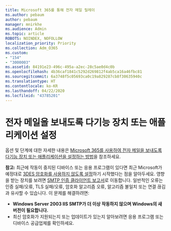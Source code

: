 ```yaml
---
title: Microsoft 365를 통해 전자 메일 릴레이
ms.author: pebaum
author: pebaum
manager: mnirkhe
ms.audience: Admin
ms.topic: article
ROBOTS: NOINDEX, NOFOLLOW
localization_priority: Priority
ms.collection: Adm_O365
ms.custom:
- "154"
- "3000003"
ms.assetid: 84191e23-496c-495a-a2ec-28c5ae0d4c0b
ms.openlocfilehash: 4b36caf1841c5292d269812f4ab5ca16a46fbc81
ms.sourcegitcommit: 6a3748f5c05693ca0c19a829287cb8f30635940c
ms.translationtype: HT
ms.contentlocale: ko-KR
ms.lasthandoff: 04/22/2020
ms.locfileid: "43785201"
---
```

# <a name="set-up-a-multifunction-device-or-application-to-send-email"></a>전자 메일을 보내도록 다기능 장치 또는 애플리케이션 설정

옵션 및 단계에 대한 자세한 내용은 [Microsoft 365를 사용하여 전자 메일을 보내도록 다기능 장치 또는 애플리케이션을 설정하는 방법](https://docs.microsoft.com/Exchange/mail-flow-best-practices/how-to-set-up-a-multifunction-device-or-application-to-send-email-using-office-3)을 참조하세요.
  
**참고:** 최근에 작동이 중지된 디바이스 또는 응용 프로그램이 있다면 최근 Microsoft가 예정대로 [3DES 암호화를 사용하지 않도록 설정](https://docs.microsoft.com/office365/securitycompliance/technical-reference-details-about-encryption)하기 시작했다는 점을 알아두세요. 영향을 받는 장치를 보려면 [SMTP 인증 클라이언트 보고서](https://protection.office.com/mailflow/dashboard)로 이동합니다. 일반적인 오류는 인증 실패/오류, TLS 실패/오류, 암호화 알고리즘 오류, 알고리즘 불일치 또는 연결 끊김과 유사할 수 있습니다. 이 문제를 해결하려면:
 - **Windows Server 2003 IIS SMTP가 더 이상 작동하지 않으며 Windows의 새 버전이 필요합니다.**  
 - 최신 암호화가 지원되는지 또는 업데이트가 있는지 알아보려면 응용 프로그램 또는 디바이스 공급업체를 확인하세요.
